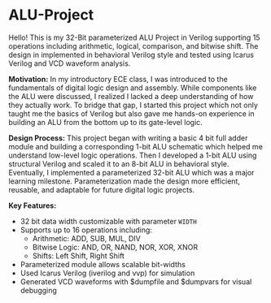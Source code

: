 # ALU-Project

Hello! This is my 32-Bit parameterized ALU Project in Verilog supporting 15 operations including arithmetic, logical, comparison, and bitwise shift. The design in implemented in behavioral Verilog style and tested using Icarus Verilog and VCD waveform analysis.



**Motivation:**
In my introductory ECE class, I was introduced to the fundamentals of digital logic design and assembly. While components like the ALU were discussed, I realized I lacked a deep understanding of how they actually work. To bridge that gap, I started this project which not only taught me the basics of Verilog but also gave me hands-on experience in building an ALU from the bottom up to its gate-level logic.



**Design Process:**
This project began with writing a basic 4 bit full adder module and building a corresponding 1-bit ALU schematic which helped me understand low-level logic operations. Then I developed a 1-bit ALU using structural Verilog and scaled it to an 8-bit ALU in behavioral style. Eventually, I implemented a parameterized 32-bit ALU which was a major learning milestone. Parameterization made the design more efficient, reusable, and adaptable for future digital logic projects.



**Key Features:**
- 32 bit data width customizable with parameter `WIDTH`
- Supports up to 16 operations including:
  - Arithmetic: ADD, SUB, MUL, DIV
  - Bitwise Logic: AND, OR, NAND, NOR, XOR, XNOR
  - Shifts: Left Shift, Right Shift
- Parameterized module allows scalable bit-widths
- Used Icarus Verilog (iverilog and vvp) for simulation
- Generated VCD waveforms with $dumpfile and $dumpvars for visual debugging
